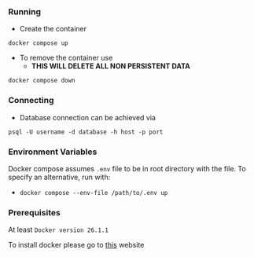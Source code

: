 ### Running
- Create the container
```
docker compose up
```
- To remove the container use
  - <b>THIS WILL DELETE ALL NON PERSISTENT DATA</b>
```
docker compose down
```

### Connecting
- Database connection can be achieved via
```
psql -U username -d database -h host -p port
```

### Environment Variables
Docker compose assumes `.env` file to be in root directory with the file. To specify an alternative, run with:
- `docker compose --env-file /path/to/.env up`


### Prerequisites
At least `Docker version 26.1.1`

To install docker please go to [this](https://docs.docker.com/engine/install/) website

